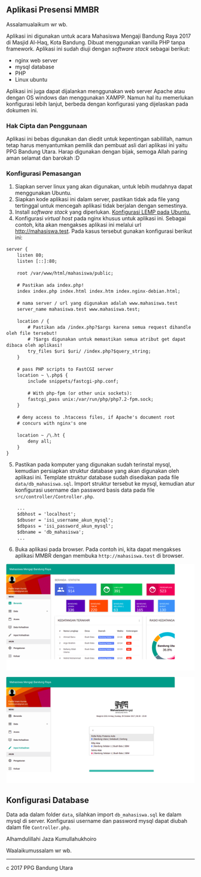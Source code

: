 ## Aplikasi Presensi MMBR

Assalamualaikum wr wb.

Aplikasi ini digunakan untuk acara Mahasiswa Mengaji Bandung Raya 2017 di Masjid Al-Haq, Kota Bandung. Dibuat menggunakan vanilla PHP tanpa framework. Aplikasi ini sudah diuji dengan _software stack_ sebagai berikut:
* nginx web server
* mysql database
* PHP
* Linux ubuntu

Aplikasi ini juga dapat dijalankan menggunakan web server Apache atau dengan OS windows dan menggunakan XAMPP. Namun hal itu memerlukan konfigurasi lebih lanjut, berbeda dengan konfigurasi yang dijelaskan pada dokumen ini.

### Hak Cipta dan Penggunaan
Aplikasi ini bebas digunakan dan diedit untuk kepentingan sabilillah, namun tetap harus menyantumkan pemilik dan pembuat asli dari aplikasi ini yaitu PPG Bandung Utara. Harap digunakan dengan bijak, semoga Allah paring aman selamat dan barokah :D

### Konfigurasi Pemasangan
1. Siapkan server linux yang akan digunakan, untuk lebih mudahnya dapat menggunakan Ubuntu.
2. Siapkan kode aplikasi ini dalam server, pastikan tidak ada file yang tertinggal untuk mencegah aplikasi tidak berjalan dengan semestinya.
3. Install _software stack_ yang diperlukan. [Konfigurasi LEMP pada Ubuntu.](https://www.digitalocean.com/community/tutorials/how-to-install-linux-nginx-mysql-php-lemp-stack-ubuntu-18-04)
4. Konfigurasi _virtual host_ pada nginx khusus untuk aplikasi ini. Sebagai contoh, kita akan mengakses aplikasi ini melalui url http://mahasiswa.test. Pada kasus tersebut gunakan konfigurasi berikut ini:
```
server {
	listen 80;
	listen [::]:80;

	root /var/www/html/mahasiswa/public;

	# Pastikan ada index.php!
	index index.php index.html index.htm index.nginx-debian.html;

	# nama server / url yang digunakan adalah www.mahasiswa.test
    server_name mahasiswa.test www.mahasiswa.test;

	location / {
		# Pastikan ada /index.php?$args karena semua request dihandle oleh file tersebut!
        # ?$args digunakan untuk memastikan semua atribut get dapat dibaca oleh aplikasi!
		try_files $uri $uri/ /index.php?$query_string;
	}

	# pass PHP scripts to FastCGI server
	location ~ \.php$ {
		include snippets/fastcgi-php.conf;
	
		# With php-fpm (or other unix sockets):
		fastcgi_pass unix:/var/run/php/php7.2-fpm.sock;
	}

	# deny access to .htaccess files, if Apache's document root
	# concurs with nginx's one
	
	location ~ /\.ht {
		deny all;
	}
}
```
5. Pastikan pada komputer yang digunakan sudah terinstal mysql, kemudian persiapkan struktur database yang akan digunakan oleh aplikasi ini. Template struktur database sudah disediakan pada file `data/db_mahasiswa.sql`. Import struktur tersebut ke mysql, kemudian atur konfigurasi username dan password basis data pada file `src/controller/Controller.php`.
```
	...
	$dbhost = 'localhost';
	$dbuser = 'isi_username_akun_mysql';
	$dbpass = 'isi_password_akun_mysql';
	$dbname = 'db_mahasiswa';
	...

```
6. Buka aplikasi pada browser. Pada contoh ini, kita dapat mengakses aplikasi MMBR dengan membuka `http://mahasiswa.test` di browser.

![Gb. Tampilan Awal](doc/tampilan_awal.png)

![Gb. Tampilan Input](doc/tampilan_input.png)

## Konfigurasi Database
Data ada dalam folder `data`, silahkan import `db_mahasiswa.sql` ke dalam mysql di server. Konfigurasi username dan password mysql dapat diubah dalam file `Controller.php`.


Alhamdulillahi Jaza Kumullahukhoiro

Waalaikumussalam wr wb.

____
c 2017 PPG Bandung Utara